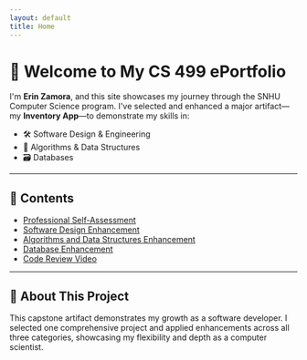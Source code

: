 ```yaml
---
layout: default
title: Home
---
```


# 👋 Welcome to My CS 499 ePortfolio

I'm **Erin Zamora**, and this site showcases my journey through the SNHU Computer Science program. I've selected and enhanced a major artifact—my **Inventory App**—to demonstrate my skills in:

- 🛠️ Software Design & Engineering  
- 🧮 Algorithms & Data Structures  
- 🗃️ Databases  

---

## 📂 Contents

- [Professional Self-Assessment](#self-assessment)
- [Software Design Enhancement](software-design/)
- [Algorithms and Data Structures Enhancement](algorithms-data/)
- [Database Enhancement](database/index.md)
- [Code Review Video](https://youtu.be/lNzyICNeNcA)

---

## 📝 About This Project

This capstone artifact demonstrates my growth as a software developer. I selected one comprehensive project and applied enhancements across all three categories, showcasing my flexibility and depth as a computer scientist.


